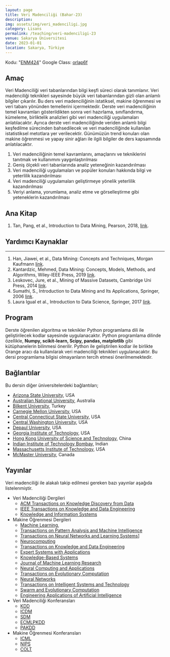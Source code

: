 ```yaml
---
layout: page
title: Veri Madenciliği (Bahar-23)
description:
img: assets/img/veri_madenciligi.jpg
category: Lisans
permalink: /teaching/veri-madenciligi-23
venue: Sakarya Üniversitesi
date: 2023-01-01
location: Sakarya, Türkiye
---
```


Kodu: "[ENM424](https://ebs.sakarya.edu.tr/Ders/Detay/573483)"
Google Class: [orlap6f](https://classroom.google.com/c/NTQyMjIzMjc1MDU3?cjc=orlap6f)

## Amaç

Veri Madenciliği veri tabanlarından bilgi keşfi süreci olarak tanımlanır. Veri madenciliği teknikleri sayesinde büyük veri tabanlarından gizli olan anlamlı bilgiler çıkarılır. Bu ders  veri madenciliğinin istatiksel, makine öğrenmesi ve veri tabanı yönünden temellerini içermektedir. Derste veri madenciliğinin temel kavramları gösterildikten sonra veri hazırlama, sınıflandırma, kümeleme, birliktelik analizleri gibi veri madenciliği uygulamaları anlatılacaktır. Ayrıca derste veri madenciliğinde veriden anlamlı bilgi keşfedilme sürecinden bahsedilecek ve veri madenciliğinde kullanılan istatistiksel metotlara yer verilecektir. Günümüzün trend konuları olan makine öğrenmesi ve yapay sinir ağları ile ilgili bilgiler de ders kapsamında anlatılacaktır.
1.	Veri madenciliğinin temel kavramlarını, amaçlarını ve tekniklerini tanıtmak ve kullanımını yaygınlaştırılması
2.	Geniş ölçekli veri tabanlarında analiz yeteneğinin kazandırılması
3.	Veri madenciliği uygulamaları ve popüler konuları hakkında bilgi ve yeterlilik kazandırılması
4.	Veri madenciliği uygulamaları geliştirmeye yönelik yeterlilik kazandırılması
5.	Veriyi anlama, yorumlama, analiz etme ve görselleştirme gibi yeteneklerin kazandırılması

## Ana Kitap

1.	Tan, Pang, et al., Introduction to Data Mining, Pearson, 2018, [link](https://www-users.cs.umn.edu/~kumar001/dmbook/index.php).

## Yardımcı Kaynaklar
---
1.	Han, Jiawei, et al., Data Mining: Concepts and Techniques, Morgan Kaufmann [link](https://www.amazon.com.tr/Data-Mining-Techniques-Jiawei-Han/dp/0123814790).
2.	Kantardzic, Mehmed, Data Mining: Concepts, Models, Methods, and Algorithms, Wiley-IEEE Press, 2019 [link](https://www.wiley.com/en-us/Data+Mining%3A+Concepts%2C+Models%2C+Methods%2C+and+Algorithms%2C+3rd+Edition-p-9781119516040).
3.	Leskovec, Jure, et al., Mining of Massive Datasets, Cambridge Uni Press, 2014 [link](http://www.mmds.org/).
4.	Sumathi, S., Introduction to Data Mining and Its Applications, Springer, 2006 [link](https://link.springer.com/book/10.1007/978-3-540-34351-6).
5.	Laura Igual et al., Introduction to Data Science, Springer, 2017 [link](https://www.springer.com/gp/book/9783319500164).

## Program

Derste öğrenilen algoritma ve teknikler Python programlama dili ile geliştirilecek kodlar sayesinde uygulanacaktır. Python programlama dilinde özellikle, **Numpy, scikit-learn, Scipy, pandas, matplotlib** gibi kütüphanelerin bilinmesi önerilir. Python ile geliştirilen kodlar ile birlikte Orange aracı da kullanılarak veri madenciliği teknikleri uygulanacaktır. 
Bu dersi programlama bilgisi olmayanların tercih etmesi önerilmemektedir. 

## Bağlantılar


Bu dersin diğer üniversitelerdeki bağlantıları;
* [Arizona State University](http://www.public.asu.edu/~huanliu/DM06F/cse572.html), USA
* [Australian National University](http://cs.anu.edu.au/courses/info/comp8400), Australia
* [Bilkent University](http://www.cs.bilkent.edu.tr/~guvenir/courses/CS558/), Turkey
* [Carnegie Mellon University](http://www.stat.cmu.edu/~cshalizi/350/), USA
* [Central Connecticut State University](http://www.ccsu.edu/datamining/courses.html), USA
* [Central Washington University](http://www.cwu.edu/~borisk/456/), USA
* [Depaul University](http://maya.cs.depaul.edu/~classes/ect584/), USA
* [Georgia Institute of Technology](http://www.cc.gatech.edu/~agray/4245fall10/), USA
* [Hong Kong University of Science and Technology](http://www.cse.ust.hk/~qyang/337/), China
* [Indian Institute of Technology Bombay](http://www.it.iitb.ac.in/~sunita/cs636/), Indian
* [Massachusetts Institute of Technology](http://ocw.mit.edu/courses/sloan-school-of-management/15-062-data-mining-spring-2003/), USA
* [McMaster University](http://www.cas.mcmaster.ca/~cs4tf3/), Canada

## Yayınlar

Veri madenciliği ile alakalı takip edilmesi gereken bazı yayınlar aşağıda listelenmiştir.

* Veri Madenciliği Dergileri 
  * [ACM Transactions on Knowledge Discovery from Data](http://dl.acm.org/citation.cfm?id=J1054&CFID=62808733&CFTOKEN=84468930)
  * [IEEE Transactions on Knowledge and Data Engineering](http://ieeexplore.ieee.org/xpl/RecentIssue.jsp?punumber=69)
  * [Knowledge and Information Systems](https://www.springer.com/journal/10115)
* Makine Öğrenmesi Dergileri
  * [Machine Learning](https://www.springer.com/journal/10994/), 
  * [Transactions on Pattern Analysis and Machine Intelligence](https://ieeexplore.ieee.org/xpl/RecentIssue.jsp?punumber=34)
  * [Transactions on Neural Networks and Learning Systems](https://ieeexplore.ieee.org/xpl/RecentIssue.jsp?punumber=5962385)]
  * [Neurocomputing](https://www.sciencedirect.com/journal/neurocomputing)
  * [Transactions on Knowledge and Data Engineering](https://ieeexplore.ieee.org/xpl/RecentIssue.jsp?punumber=69)
  * [Expert Systems with Applications](https://www.sciencedirect.com/journal/expert-systems-with-applications)
  * [Knowledge-Based Systems](https://www.sciencedirect.com/journal/knowledge-based-systems)
  * [Journal of Machine Learning Research](https://www.jmlr.org/)
  * [Neural Computing and Applications](https://www.springer.com/journal/521)
  * [Transactions on Evolutionary Computation](https://ieeexplore.ieee.org/xpl/RecentIssue.jsp?punumber=4235)
  * [Neural Networks](https://www.sciencedirect.com/journal/neural-networks)
  * [Transactions on Intelligent Systems and Technology](https://dl.acm.org/journal/tist)
  * [Swarm and Evolutionary Computation](https://www.sciencedirect.com/journal/swarm-and-evolutionary-computation)
  * [Engineering Applications of Artificial Intelligence](https://www.sciencedirect.com/journal/engineering-applications-of-artificial-intelligence)
* Veri Madenciliği Konferansları
  * [KDD](http://www.informatik.uni-trier.de/~ley/db/conf/kdd/index.html)
  * [ICDM](http://www.informatik.uni-trier.de/~ley/db/conf/icdm/index.html)
  * [SDM](http://www.informatik.uni-trier.de/~ley/db/conf/sdm/index.html)
  * [ECMLPKDD](http://www.informatik.uni-trier.de/~ley/db/conf/ecml/index.html)
  * [PAKDD](http://www.informatik.uni-trier.de/~ley/db/conf/pakdd/index.html)
* Makine Öğrenmesi Konferansları
  * [ICML](http://www.informatik.uni-trier.de/~ley/db/conf/icml/index.html)
  * [NIPS](http://books.nips.cc/)
  * [COLT](http://www.informatik.uni-trier.de/~ley/db/conf/colt/index.html)